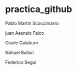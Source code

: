 ﻿# practica_github

Pablo Martin Scoccimarro

juan Asensio Falco

Gisele Galaburri

Nahuel Bullon

Federico Segui
